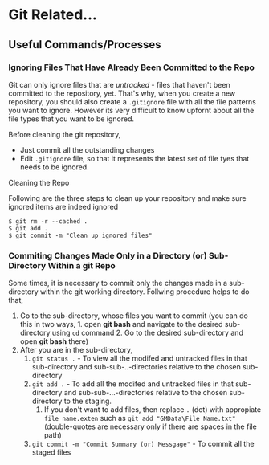 # Git Related...

## Useful Commands/Processes

### Ignoring Files That Have Already Been Committed to the Repo 

Git can only ignore files that are *untracked* - files that haven't been committed to the repository, yet. That's why, when you create a new repository, you should also create a `.gitignore` file with all the file patterns you want to ignore.
However its very difficult to know upfornt about all the file types that you want to be ignored.

Before cleaning the git repository, 

* Just commit all the outstanding changes
* Edit `.gitignore` file, so that it represents the latest set of file tyes that needs to be ignored.

Cleaning the Repo

Following are the three steps to clean up your repository and make sure ignored items are indeed ignored

```no-highlight
$ git rm -r --cached .
$ git add .
$ git commit -m "Clean up ignored files"
```

### Commiting Changes Made Only in a Directory (or) Sub-Directory Within a git Repo

Some times, it is necessary to commit only the changes made in a sub-directory within the git working directory. Follwing procedure helps to do that,

1. Go to the sub-directory, whose files you want to commit (you can do this in two ways, 1. open **git bash** and navigate to the desired sub-directory using `cd` command 2. Go to the desired sub-directory and open **git bash** there)
2. After you are in the sub-directory,
	1. `git status .` - To view all the modifed and untracked files in that sub-directory and  sub-sub-..-directories relative to the chosen sub-directory
	2. `git add .` - To add all the modifed and untracked files in that sub-directory and  sub-sub-...-directories relative to the chosen sub-directory to the staging.
		1. If you don't want to add files, then replace `.` (dot) with appropiate `file name.exten` such as `git add "GMData\File Name.txt"` (double-quotes are necessary only if there are spaces in the file path)
	3. `git commit -m "Commit Summary (or) Messgage"` - To commit all the staged files